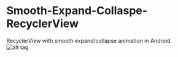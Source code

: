 # Smooth-Expand-Collaspe-RecyclerView
RecyclerView with smooth expand/collapse animation in Android. <br/>
![alt tag](http://i.imgur.com/13YMmC3.gif)
